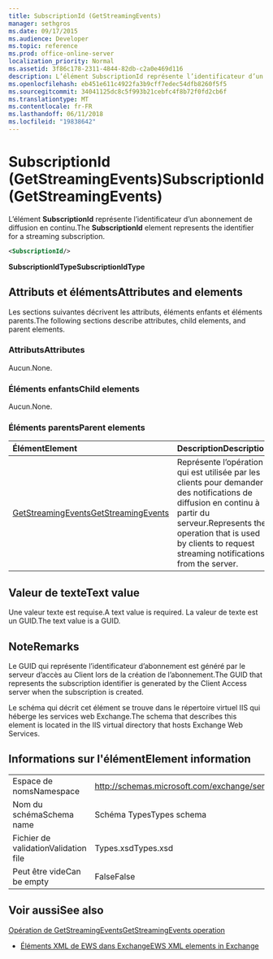 ```yaml
---
title: SubscriptionId (GetStreamingEvents)
manager: sethgros
ms.date: 09/17/2015
ms.audience: Developer
ms.topic: reference
ms.prod: office-online-server
localization_priority: Normal
ms.assetid: 3f86c178-2311-4844-82db-c2a0e469d116
description: L’élément SubscriptionId représente l’identificateur d’un abonnement de diffusion en continu.
ms.openlocfilehash: eb451e611c4922fa3b9cff7edec54dfb8260f5f5
ms.sourcegitcommit: 34041125dc8c5f993b21cebfc4f8b72f0fd2cb6f
ms.translationtype: MT
ms.contentlocale: fr-FR
ms.lasthandoff: 06/11/2018
ms.locfileid: "19838642"
---
```

# <a name="subscriptionid-getstreamingevents"></a><span data-ttu-id="53fb8-103">SubscriptionId (GetStreamingEvents)</span><span class="sxs-lookup"><span data-stu-id="53fb8-103">SubscriptionId (GetStreamingEvents)</span></span>

<span data-ttu-id="53fb8-104">L’élément **SubscriptionId** représente l’identificateur d’un abonnement de diffusion en continu.</span><span class="sxs-lookup"><span data-stu-id="53fb8-104">The **SubscriptionId** element represents the identifier for a streaming subscription.</span></span> 
  
```XML
<SubscriptionId/>
```

 <span data-ttu-id="53fb8-105">**SubscriptionIdType**</span><span class="sxs-lookup"><span data-stu-id="53fb8-105">**SubscriptionIdType**</span></span>
## <a name="attributes-and-elements"></a><span data-ttu-id="53fb8-106">Attributs et éléments</span><span class="sxs-lookup"><span data-stu-id="53fb8-106">Attributes and elements</span></span>

<span data-ttu-id="53fb8-107">Les sections suivantes décrivent les attributs, éléments enfants et éléments parents.</span><span class="sxs-lookup"><span data-stu-id="53fb8-107">The following sections describe attributes, child elements, and parent elements.</span></span>
  
### <a name="attributes"></a><span data-ttu-id="53fb8-108">Attributs</span><span class="sxs-lookup"><span data-stu-id="53fb8-108">Attributes</span></span>

<span data-ttu-id="53fb8-109">Aucun.</span><span class="sxs-lookup"><span data-stu-id="53fb8-109">None.</span></span>
  
### <a name="child-elements"></a><span data-ttu-id="53fb8-110">Éléments enfants</span><span class="sxs-lookup"><span data-stu-id="53fb8-110">Child elements</span></span>

<span data-ttu-id="53fb8-111">Aucun.</span><span class="sxs-lookup"><span data-stu-id="53fb8-111">None.</span></span>
  
### <a name="parent-elements"></a><span data-ttu-id="53fb8-112">Éléments parents</span><span class="sxs-lookup"><span data-stu-id="53fb8-112">Parent elements</span></span>

|<span data-ttu-id="53fb8-113">**Élément**</span><span class="sxs-lookup"><span data-stu-id="53fb8-113">**Element**</span></span>|<span data-ttu-id="53fb8-114">**Description**</span><span class="sxs-lookup"><span data-stu-id="53fb8-114">**Description**</span></span>|
|:-----|:-----|
|[<span data-ttu-id="53fb8-115">GetStreamingEvents</span><span class="sxs-lookup"><span data-stu-id="53fb8-115">GetStreamingEvents</span></span>](getstreamingevents.md) <br/> |<span data-ttu-id="53fb8-116">Représente l’opération qui est utilisée par les clients pour demander des notifications de diffusion en continu à partir du serveur.</span><span class="sxs-lookup"><span data-stu-id="53fb8-116">Represents the operation that is used by clients to request streaming notifications from the server.</span></span>  <br/> |
   
## <a name="text-value"></a><span data-ttu-id="53fb8-117">Valeur de texte</span><span class="sxs-lookup"><span data-stu-id="53fb8-117">Text value</span></span>

<span data-ttu-id="53fb8-118">Une valeur texte est requise.</span><span class="sxs-lookup"><span data-stu-id="53fb8-118">A text value is required.</span></span> <span data-ttu-id="53fb8-119">La valeur de texte est un GUID.</span><span class="sxs-lookup"><span data-stu-id="53fb8-119">The text value is a GUID.</span></span>
  
## <a name="remarks"></a><span data-ttu-id="53fb8-120">Note</span><span class="sxs-lookup"><span data-stu-id="53fb8-120">Remarks</span></span>

<span data-ttu-id="53fb8-121">Le GUID qui représente l’identificateur d’abonnement est généré par le serveur d’accès au Client lors de la création de l’abonnement.</span><span class="sxs-lookup"><span data-stu-id="53fb8-121">The GUID that represents the subscription identifier is generated by the Client Access server when the subscription is created.</span></span>
  
<span data-ttu-id="53fb8-122">Le schéma qui décrit cet élément se trouve dans le répertoire virtuel IIS qui héberge les services web Exchange.</span><span class="sxs-lookup"><span data-stu-id="53fb8-122">The schema that describes this element is located in the IIS virtual directory that hosts Exchange Web Services.</span></span>
  
## <a name="element-information"></a><span data-ttu-id="53fb8-123">Informations sur l'élément</span><span class="sxs-lookup"><span data-stu-id="53fb8-123">Element information</span></span>

|||
|:-----|:-----|
|<span data-ttu-id="53fb8-124">Espace de noms</span><span class="sxs-lookup"><span data-stu-id="53fb8-124">Namespace</span></span>  <br/> |http://schemas.microsoft.com/exchange/services/2006/types  <br/> |
|<span data-ttu-id="53fb8-125">Nom du schéma</span><span class="sxs-lookup"><span data-stu-id="53fb8-125">Schema name</span></span>  <br/> |<span data-ttu-id="53fb8-126">Schéma Types</span><span class="sxs-lookup"><span data-stu-id="53fb8-126">Types schema</span></span>  <br/> |
|<span data-ttu-id="53fb8-127">Fichier de validation</span><span class="sxs-lookup"><span data-stu-id="53fb8-127">Validation file</span></span>  <br/> |<span data-ttu-id="53fb8-128">Types.xsd</span><span class="sxs-lookup"><span data-stu-id="53fb8-128">Types.xsd</span></span>  <br/> |
|<span data-ttu-id="53fb8-129">Peut être vide</span><span class="sxs-lookup"><span data-stu-id="53fb8-129">Can be empty</span></span>  <br/> |<span data-ttu-id="53fb8-130">False</span><span class="sxs-lookup"><span data-stu-id="53fb8-130">False</span></span>  <br/> |
   
## <a name="see-also"></a><span data-ttu-id="53fb8-131">Voir aussi</span><span class="sxs-lookup"><span data-stu-id="53fb8-131">See also</span></span>



[<span data-ttu-id="53fb8-132">Opération de GetStreamingEvents</span><span class="sxs-lookup"><span data-stu-id="53fb8-132">GetStreamingEvents operation</span></span>](getstreamingevents-operation.md)


- [<span data-ttu-id="53fb8-133">Éléments XML de EWS dans Exchange</span><span class="sxs-lookup"><span data-stu-id="53fb8-133">EWS XML elements in Exchange</span></span>](ews-xml-elements-in-exchange.md)

